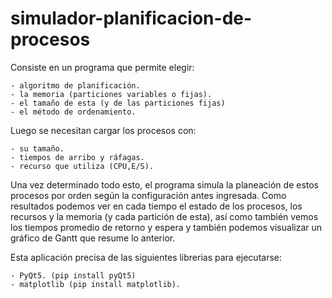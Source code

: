 # simulador-planificacion-de-procesos

Consiste en un programa que permite elegir:

 	- algoritmo de planificación.
 	- la memoria (particiones variables o fijas).
 	- el tamaño de esta (y de las particiones fijas)
 	- el método de ordenamiento. 

 Luego se necesitan cargar los procesos con:

 	- su tamaño.
	- tiempos de arribo y ráfagas.
 	- recurso que utiliza (CPU,E/S). 

 Una vez determinado todo esto, el programa simula la planeación de estos procesos por orden según la configuración antes ingresada. Como resultados podemos ver en cada tiempo el estado de los procesos, los recursos y la memoria (y cada partición de esta), así como también vemos los tiempos promedio de retorno y espera y también podemos visualizar un gráfico de Gantt que resume lo anterior.

 Esta aplicación precisa de las siguientes librerias para ejecutarse:

	- PyQt5. (pip install pyQt5)
	- matplotlib (pip install matplotlib).
